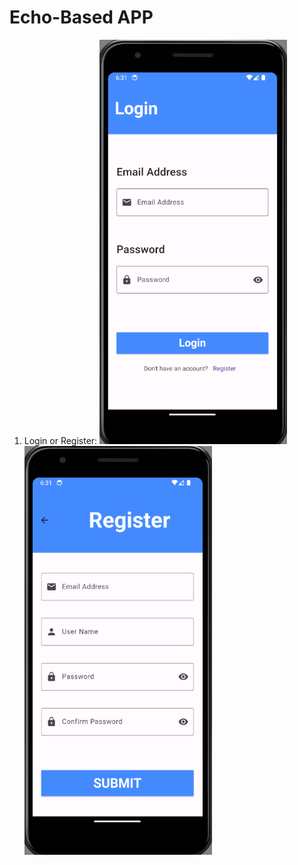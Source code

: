 # Echo-Based APP
1) Login or Register:
<img src="https://github.com/AbanoubGamalll/Echo-Based-Cardiac-Function-Assessment/blob/main/Media/Login.png" width="300"/> <img src="https://github.com/AbanoubGamalll/Echo-Based-Cardiac-Function-Assessment/blob/main/Media/Register.png" width="300"/>
